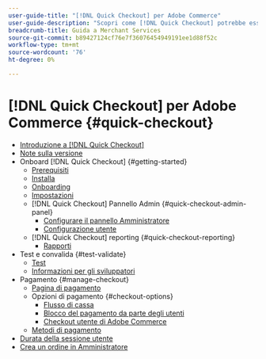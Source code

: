 ```yaml
---
user-guide-title: "[!DNL Quick Checkout] per Adobe Commerce"
user-guide-description: "Scopri come [!DNL Quick Checkout] potrebbe essere utile per la tua istanza Adobe Commerce e per come effettuare l’onboarding e configurare correttamente l’estensione."
breadcrumb-title: Guida a Merchant Services
source-git-commit: b89427124cf76e7f36076454949191ee1d88f52c
workflow-type: tm+mt
source-wordcount: '76'
ht-degree: 0%

---
```



# [!DNL Quick Checkout] per Adobe Commerce {#quick-checkout}

- [Introduzione a [!DNL Quick Checkout]](overview.md)
- [Note sulla versione](release-notes.md)
- Onboard [!DNL Quick Checkout] {#getting-started}
   - [Prerequisiti](prerequisites.md)
   - [Installa](install.md)
   - [Onboarding](onboarding.md)
   - [Impostazioni](settings-quick-checkout.md)
   - [!DNL Quick Checkout] Pannello Admin {#quick-checkout-admin-panel}
      - [Configurare il pannello Amministratore](admin-panel.md)
      - [Configurazione utente](user-roles-setup.md)
   - [!DNL Quick Checkout] reporting {#quick-checkout-reporting}
      - [Rapporti](reports.md)
- Test e convalida {#test-validate}
   - [Test](testing.md)
   - [Informazioni per gli sviluppatori](developer.md)
- Pagamento {#manage-checkout}
   - [Pagina di pagamento](checkout-page.md)
   - Opzioni di pagamento {#checkout-options}
      - [Flusso di cassa](checkout-flow.md)
      - [Blocco del pagamento da parte degli utenti](checkout-bolt.md)
      - [Checkout utente di Adobe Commerce](checkout-adobe-commerce.md)
   - [Metodi di pagamento](payment-methods.md)
- [Durata della sessione utente](user-session-lifetime.md)
- [Crea un ordine in Amministratore](create-order-admin.md)
